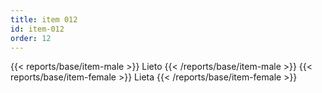 ```yaml
---
title: item 012
id: item-012
order: 12
---
```

{{< reports/base/item-male >}}
  Lieto
{{< /reports/base/item-male >}}
{{< reports/base/item-female >}}
  Lieta
{{< /reports/base/item-female >}}